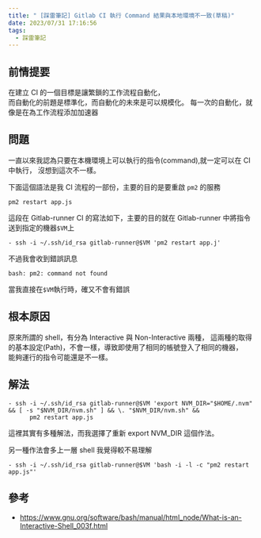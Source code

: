 ```yaml
---
title: " [踩雷筆記] Gitlab CI 執行 Command 結果與本地環境不一致(草稿)"
date: 2023/07/31 17:16:56
tags:
  - 踩雷筆記
---
```


## 前情提要

在建立 CI 的一個目標是讓繁鎖的工作流程自動化，  
而自動化的前題是標準化，而自動化的未來是可以規模化。
每一次的自動化，就像是在為工作流程添加加速器

## 問題

一直以來我認為只要在本機環境上可以執行的指令(command),就一定可以在 CI 中執行，
沒想到這次不一樣。

下面這個語法是我 CI 流程的一部份，主要的目的是要重啟 `pm2` 的服務

```shell
pm2 restart app.js
```

這段在 Gitlab-runner CI 的寫法如下，主要的目的就在 Gitlab-runner 中將指令送到指定的機器`$VM`上

```shell
- ssh -i ~/.ssh/id_rsa gitlab-runner@$VM 'pm2 restart app.j'
```

不過我會收到錯誤訊息

```shell
bash: pm2: command not found
```

當我直接在`$VM`執行時，確又不會有錯誤

## 根本原因

原來所謂的 shell，有分為 Interactive 與 Non-Interactive 兩種，
這兩種的取得的基本設定(Path)，不會一樣，導致即使用了相同的帳號登入了相同的機器，  
能夠運行的指令可能還是不一樣。

## 解法

```shell
- ssh -i ~/.ssh/id_rsa gitlab-runner@$VM 'export NVM_DIR="$HOME/.nvm" && [ -s "$NVM_DIR/nvm.sh" ] && \. "$NVM_DIR/nvm.sh" &&
      pm2 restart app.js
```

這裡其實有多種解法，而我選擇了重新 export NVM_DIR 這個作法。

另一種作法會多上一層 shell 我覺得較不易理解

```shell
- ssh -i ~/.ssh/id_rsa gitlab-runner@$VM 'bash -i -l -c "pm2 restart app.js"'
```

## 參考

- <https://www.gnu.org/software/bash/manual/html_node/What-is-an-Interactive-Shell_003f.html>

